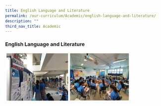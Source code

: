 ```yaml
---
title: English Language and Literature
permalink: /our-curriculum/Academic/english-language-and-literature/
description: ""
third_nav_title: Academic
---
```

### English Language and Literature

<img src="/images/el1.png" style="width:80%">